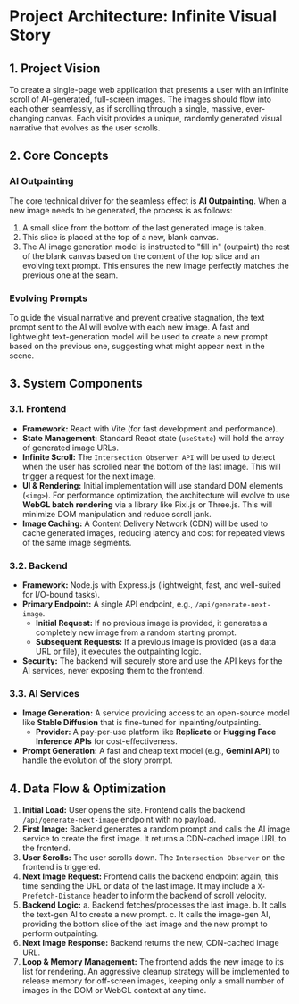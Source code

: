 # Project Architecture: Infinite Visual Story

## 1. Project Vision

To create a single-page web application that presents a user with an infinite scroll of AI-generated, full-screen images. The images should flow into each other seamlessly, as if scrolling through a single, massive, ever-changing canvas. Each visit provides a unique, randomly generated visual narrative that evolves as the user scrolls.

## 2. Core Concepts

### AI Outpainting
The core technical driver for the seamless effect is **AI Outpainting**. When a new image needs to be generated, the process is as follows:
1.  A small slice from the bottom of the last generated image is taken.
2.  This slice is placed at the top of a new, blank canvas.
3.  The AI image generation model is instructed to "fill in" (outpaint) the rest of the blank canvas based on the content of the top slice and an evolving text prompt.
This ensures the new image perfectly matches the previous one at the seam.

### Evolving Prompts
To guide the visual narrative and prevent creative stagnation, the text prompt sent to the AI will evolve with each new image. A fast and lightweight text-generation model will be used to create a new prompt based on the previous one, suggesting what might appear next in the scene.

## 3. System Components

### 3.1. Frontend
- **Framework:** React with Vite (for fast development and performance).
- **State Management:** Standard React state (`useState`) will hold the array of generated image URLs.
- **Infinite Scroll:** The `Intersection Observer API` will be used to detect when the user has scrolled near the bottom of the last image. This will trigger a request for the next image.
- **UI & Rendering:** Initial implementation will use standard DOM elements (`<img>`). For performance optimization, the architecture will evolve to use **WebGL batch rendering** via a library like Pixi.js or Three.js. This will minimize DOM manipulation and reduce scroll jank.
- **Image Caching:** A Content Delivery Network (CDN) will be used to cache generated images, reducing latency and cost for repeated views of the same image segments.

### 3.2. Backend
- **Framework:** Node.js with Express.js (lightweight, fast, and well-suited for I/O-bound tasks).
- **Primary Endpoint:** A single API endpoint, e.g., `/api/generate-next-image`.
  - **Initial Request:** If no previous image is provided, it generates a completely new image from a random starting prompt.
  - **Subsequent Requests:** If a previous image is provided (as a data URL or file), it executes the outpainting logic.
- **Security:** The backend will securely store and use the API keys for the AI services, never exposing them to the frontend.

### 3.3. AI Services
- **Image Generation:** A service providing access to an open-source model like **Stable Diffusion** that is fine-tuned for inpainting/outpainting.
  - **Provider:** A pay-per-use platform like **Replicate** or **Hugging Face Inference APIs** for cost-effectiveness.
- **Prompt Generation:** A fast and cheap text model (e.g., **Gemini API**) to handle the evolution of the story prompt.

## 4. Data Flow & Optimization
1.  **Initial Load:** User opens the site. Frontend calls the backend `/api/generate-next-image` endpoint with no payload.
2.  **First Image:** Backend generates a random prompt and calls the AI image service to create the first image. It returns a CDN-cached image URL to the frontend.
3.  **User Scrolls:** The user scrolls down. The `Intersection Observer` on the frontend is triggered.
4.  **Next Image Request:** Frontend calls the backend endpoint again, this time sending the URL or data of the last image. It may include a `X-Prefetch-Distance` header to inform the backend of scroll velocity.
5.  **Backend Logic:**
    a. Backend fetches/processes the last image.
    b. It calls the text-gen AI to create a new prompt.
    c. It calls the image-gen AI, providing the bottom slice of the last image and the new prompt to perform outpainting.
6.  **Next Image Response:** Backend returns the new, CDN-cached image URL.
7.  **Loop & Memory Management:** The frontend adds the new image to its list for rendering. An aggressive cleanup strategy will be implemented to release memory for off-screen images, keeping only a small number of images in the DOM or WebGL context at any time.
